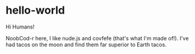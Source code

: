 # hello-world

Hi Humans!

NoobCod-r here, I like nude.js and covfefe (that's what I'm made of!).
I've had tacos on the moon and find them far superior to Earth tacos.

